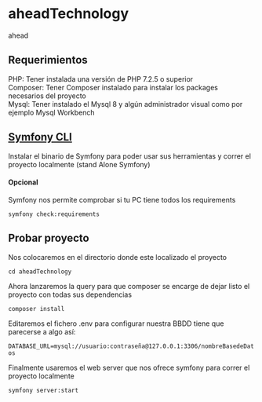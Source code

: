# aheadTechnology
ahead

## Requerimientos
<p>PHP: Tener instalada una versión de PHP 7.2.5 o superior <br>
Composer: Tener Composer instalado para instalar los packages necesarios del proyecto<br>
Mysql: Tener instalado el Mysql 8 y algún administrador visual como por ejemplo Mysql Workbench</p>

## [Symfony CLI](https://symfony.com/download)
<p>Instalar el binario de Symfony para poder usar sus herramientas y correr el proyecto localmente (stand Alone Symfony)
</p>

#### Opcional
<p>Symfony nos permite comprobar si tu PC tiene todos los requirements<br></p>
<code>symfony check:requirements</code>



## Probar proyecto
<p>Nos colocaremos en el directorio donde este localizado el proyecto</p>
<code>cd aheadTechnology</code><br>
<p>Ahora lanzaremos la query para que composer se encarge de dejar listo el proyecto con todas sus dependencias</p>
<code>composer install</code><br>
<p>Editaremos el fichero .env para configurar nuestra BBDD tiene que parecerse a algo así:</p>
<code>DATABASE_URL=mysql://usuario:contraseña@127.0.0.1:3306/nombreBasedeDatos</code><br>
<p>Finalmente usaremos el web server que nos ofrece symfony para correr el proyecto localmente</p>
<code>symfony server:start</code><br>
